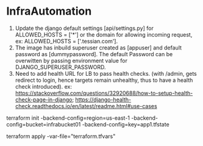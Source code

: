 # InfraAutomation


1. Update the django default settings [api/settings.py] for ALLOWED_HOSTS = ['*'] or the domain for allowing incoming request, ex: ALLOWED_HOSTS = ['.tessian.com'].
2. The image has inbuild superuser created as [appuser] and default password as [dummypassword]. The default Password can be overwitten by passing environment value for DJANGO_SUPERUSER_PASSWORD.
3. Need to add health URL for LB to pass health checks. (with /admin, gets redirect to login, hence targets remain unhealthy, thus to have a health check introduced).
ex: https://stackoverflow.com/questions/32920688/how-to-setup-health-check-page-in-django; https://django-health-check.readthedocs.io/en/latest/readme.html#use-cases 

terraform init -backend-config=region=us-east-1 -backend-config=bucket=infrabucket01 -backend-config=key=app1.tfstate

terraform apply -var-file="terraform.tfvars"
